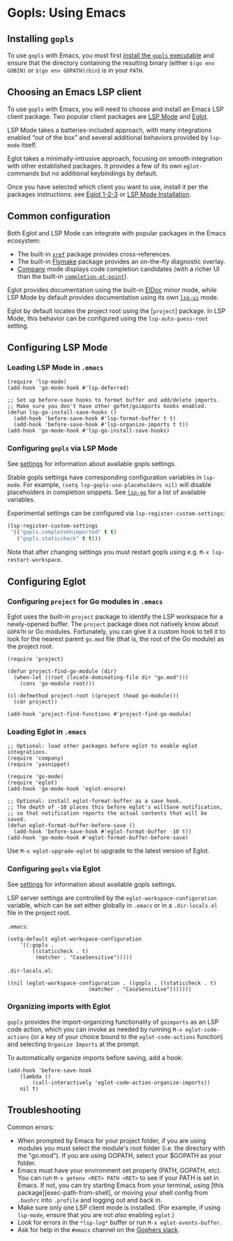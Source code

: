 # Gopls: Using Emacs

## Installing `gopls`

To use `gopls` with Emacs, you must first
[install the `gopls` executable](../index.md#installation) and ensure that the directory
containing the resulting binary (either `$(go env GOBIN)` or `$(go env
GOPATH)/bin`) is in your `PATH`.

## Choosing an Emacs LSP client

To use `gopls` with Emacs, you will need to choose and install an Emacs LSP
client package. Two popular client packages are [LSP Mode] and [Eglot].

LSP Mode takes a batteries-included approach, with many integrations enabled
“out of the box” and several additional behaviors provided by `lsp-mode` itself.

Eglot takes a minimally-intrusive approach, focusing on smooth integration with
other established packages. It provides a few of its own `eglot-` commands but
no additional keybindings by default.

Once you have selected which client you want to use, install it per the packages
instructions: see [Eglot 1-2-3](https://github.com/joaotavora/eglot#1-2-3) or
[LSP Mode Installation](https://emacs-lsp.github.io/lsp-mode/page/installation/).

## Common configuration

Both Eglot and LSP Mode can integrate with popular packages in the Emacs
ecosystem:

* The built-in [`xref`] package provides cross-references.
* The built-in [Flymake] package provides an on-the-fly diagnostic overlay.
* [Company] mode displays code completion candidates (with a richer UI than
  the built-in [`completion-at-point`]).

Eglot provides documentation using the built-in [ElDoc] minor mode, while LSP
Mode by default provides documentation using its own [`lsp-ui`] mode.

Eglot by default locates the project root using the [`project`] package. In LSP
Mode, this behavior can be configured using the `lsp-auto-guess-root` setting.

## Configuring LSP Mode

### Loading LSP Mode in `.emacs`

```elisp
(require 'lsp-mode)
(add-hook 'go-mode-hook #'lsp-deferred)

;; Set up before-save hooks to format buffer and add/delete imports.
;; Make sure you don't have other gofmt/goimports hooks enabled.
(defun lsp-go-install-save-hooks ()
  (add-hook 'before-save-hook #'lsp-format-buffer t t)
  (add-hook 'before-save-hook #'lsp-organize-imports t t))
(add-hook 'go-mode-hook #'lsp-go-install-save-hooks)
```

### Configuring `gopls` via LSP Mode

See [settings](../settings) for information about available gopls settings.

Stable gopls settings have corresponding configuration variables in `lsp-mode`.
For example, `(setq lsp-gopls-use-placeholders nil)` will disable placeholders
in completion snippets. See [`lsp-go`] for a list of available variables.

Experimental settings can be configured via `lsp-register-custom-settings`:

```lisp
(lsp-register-custom-settings
 '(("gopls.completeUnimported" t t)
   ("gopls.staticcheck" t t)))
```

Note that after changing settings you must restart gopls using e.g. `M-x
lsp-restart-workspace`.

## Configuring Eglot

### Configuring `project` for Go modules in `.emacs`

Eglot uses the built-in `project` package to identify the LSP workspace for a
newly-opened buffer. The `project` package does not natively know about `GOPATH`
or Go modules. Fortunately, you can give it a custom hook to tell it to look for
the nearest parent `go.mod` file (that is, the root of the Go module) as the
project root.

```elisp
(require 'project)

(defun project-find-go-module (dir)
  (when-let ((root (locate-dominating-file dir "go.mod")))
    (cons 'go-module root)))

(cl-defmethod project-root ((project (head go-module)))
  (cdr project))

(add-hook 'project-find-functions #'project-find-go-module)
```

### Loading Eglot in `.emacs`

```elisp
;; Optional: load other packages before eglot to enable eglot integrations.
(require 'company)
(require 'yasnippet)

(require 'go-mode)
(require 'eglot)
(add-hook 'go-mode-hook 'eglot-ensure)

;; Optional: install eglot-format-buffer as a save hook.
;; The depth of -10 places this before eglot's willSave notification,
;; so that notification reports the actual contents that will be saved.
(defun eglot-format-buffer-before-save ()
  (add-hook 'before-save-hook #'eglot-format-buffer -10 t))
(add-hook 'go-mode-hook #'eglot-format-buffer-before-save)
```

Use `M-x eglot-upgrade-eglot` to upgrade to the latest version of
Eglot.

### Configuring `gopls` via Eglot

See [settings](../settings) for information about available gopls settings.

LSP server settings are controlled by the `eglot-workspace-configuration`
variable, which can be set either globally in `.emacs` or in a `.dir-locals.el` file in the project root.

`.emacs`:
```elisp
(setq-default eglot-workspace-configuration
    '((:gopls .
        ((staticcheck . t)
         (matcher . "CaseSensitive")))))
```

`.dir-locals.el`:
```elisp
((nil (eglot-workspace-configuration . ((gopls . ((staticcheck . t)
						  (matcher . "CaseSensitive")))))))
```

### Organizing imports with Eglot

`gopls` provides the import-organizing functionality of `goimports` as an LSP
code action, which you can invoke as needed by running `M-x eglot-code-actions`
(or a key of your choice bound to the `eglot-code-actions` function) and
selecting `Organize Imports` at the prompt.

To automatically organize imports before saving, add a hook:

```elisp
(add-hook 'before-save-hook
    (lambda ()
        (call-interactively 'eglot-code-action-organize-imports))
    nil t)
```

## Troubleshooting

Common errors:

* When prompted by Emacs for your project folder, if you are using modules you
  must select the module's root folder (i.e. the directory with the "go.mod").
  If you are using GOPATH, select your $GOPATH as your folder.
* Emacs must have your environment set properly (PATH, GOPATH, etc). You can
  run `M-x getenv <RET> PATH <RET>` to see if your PATH is set in Emacs. If
  not, you can try starting Emacs from your terminal, using [this
  package][exec-path-from-shell], or moving your shell config from `.bashrc`
  into `.profile` and logging out and back in.
* Make sure only one LSP client mode is installed. (For example, if using
  `lsp-mode`, ensure that you are not _also_ enabling `eglot`.)
* Look for errors in the `*lsp-log*` buffer or run `M-x eglot-events-buffer`.
* Ask for help in the `#emacs` channel on the [Gophers slack].

[LSP Mode]: https://emacs-lsp.github.io/lsp-mode/
[Eglot]: https://github.com/joaotavora/eglot/blob/master/README.md
[`xref`]: https://www.gnu.org/software/emacs/manual/html_node/emacs/Xref.html
[Flymake]: https://www.gnu.org/software/emacs/manual/html_node/flymake/Using-Flymake.html#Using-Flymake
[Company]: https://company-mode.github.io/
[`completion-at-point`]: https://www.gnu.org/software/emacs/manual/html_node/elisp/Completion-in-Buffers.html
[ElDoc]: https://elpa.gnu.org/packages/eldoc.html
[`lsp-ui`]: https://emacs-lsp.github.io/lsp-ui/
[`lsp-go`]: https://github.com/emacs-lsp/lsp-mode/blob/master/clients/lsp-go.el
[`use-package`]: https://github.com/jwiegley/use-package
[`exec-path-from-shell`]: https://github.com/purcell/exec-path-from-shell
[settings]: settings.md
[Gophers slack]: https://invite.slack.golangbridge.org/
